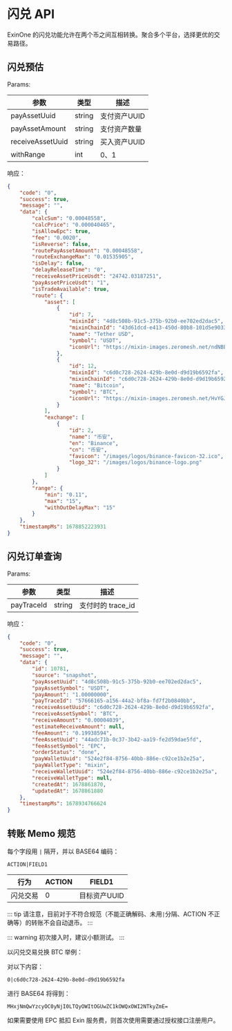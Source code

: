 # 闪兑 API

ExinOne 的闪兑功能允许在两个币之间互相转换。聚合多个平台，选择更优的交易路径。

## 闪兑预估

<APIEndpoint method="GET" url="/convert/estimate/amount" />

Params: 

| 参数 | 类型 | 描述 |
| -- | -- | -- |
| payAssetUuid | string | 支付资产UUID
| payAssetAmount | string | 支付资产数量
| receiveAssetUuid | string | 买入资产UUID
| withRange | int | 0、1


响应：

````json
{
    "code": "0",
    "success": true,
    "message": "",
    "data": {
        "calcSum": "0.00048558",
        "calcPrice": "0.000040465",
        "isAllowEpc": true,
        "fee": "0.0020",
        "isReverse": false,
        "routePayAssetAmount": "0.00048558",
        "routeExchangeMax": "0.01535905",
        "isDelay": false,
        "delayReleaseTime": "0",
        "receiveAssetPriceUsdt": "24742.03187251",
        "payAssetPriceUsdt": "1",
        "isTradeAvailable": true,
        "route": {
            "asset": [
                {
                    "id": 7,
                    "mixinId": "4d8c508b-91c5-375b-92b0-ee702ed2dac5",
                    "mixinChainId": "43d61dcd-e413-450d-80b8-101d5e903357",
                    "name": "Tether USD",
                    "symbol": "USDT",
                    "iconUrl": "https://mixin-images.zeromesh.net/ndNBEpObYs7450U08oAOMnSEPzN66SL8Mh-f2pPWBDeWaKbXTPUIdrZph7yj8Z93Rl8uZ16m7Qjz-E-9JFKSsJ-F=s128"
                },
                {
                    "id": 12,
                    "mixinId": "c6d0c728-2624-429b-8e0d-d9d19b6592fa",
                    "mixinChainId": "c6d0c728-2624-429b-8e0d-d9d19b6592fa",
                    "name": "Bitcoin",
                    "symbol": "BTC",
                    "iconUrl": "https://mixin-images.zeromesh.net/HvYGJsV5TGeZ-X9Ek3FEQohQZ3fE9LBEBGcOcn4c4BNHovP4fW4YB97Dg5LcXoQ1hUjMEgjbl1DPlKg1TW7kK6XP=s128"
                }
            ],
            "exchange": [
                {
                    "id": 2,
                    "name": "币安",
                    "en": "Binance",
                    "cn": "币安",
                    "favicon": "/images/logos/binance-favicon-32.ico",
                    "logo_32": "/images/logos/binance-logo.png"
                }
            ]
        },
        "range": {
            "min": "0.11",
            "max": "15",
            "withOutDelayMax": "15"
        }
    },
    "timestampMs": 1678852223931
}
````

## 闪兑订单查询

<APIEndpoint method="GET" url="/convert/order/detail" />

Params: 

| 参数 | 类型 | 描述 |
| -- | -- | -- |
| payTraceId | string | 支付时的 trace_id


响应：

````json
{
    "code": "0",
    "success": true,
    "message": "",
    "data": {
        "id": 10781,
        "source": "snapshot",
        "payAssetUuid": "4d8c508b-91c5-375b-92b0-ee702ed2dac5",
        "payAssetSymbol": "USDT",
        "payAmount": "1.00000000",
        "payTraceId": "57666165-a156-44a2-bf8a-fd7f2b0840bb",
        "receiveAssetUuid": "c6d0c728-2624-429b-8e0d-d9d19b6592fa",
        "receiveAssetSymbol": "BTC",
        "receiveAmount": "0.00004039",
        "estimateReceiveAmount": null,
        "feeAmount": "0.19938594",
        "feeAssetUuid": "44adc71b-0c37-3b42-aa19-fe2d59dae5fd",
        "feeAssetSymbol": "EPC",
        "orderStatus": "done",
        "payWalletUuid": "524e2f84-8756-40bb-886e-c92ce1b2e25a",
        "payWalletType": "mixin",
        "receiveWalletUuid": "524e2f84-8756-40bb-886e-c92ce1b2e25a",
        "receiveWalletType": null,
        "createdAt": 1678861870,
        "updatedAt": 1678861880
    },
    "timestampMs": 1678934766624
}
````

## 转账 Memo 规范


每个字段用 `|` 隔开，并以 BASE64 编码：

`ACTION|FIELD1`

| 行为 | ACTION | FIELD1 |
| ---- | ---- | ---- | 
| 闪兑交易 | 0 | 目标资产UUID |


::: tip
请注意，目前对于不符合规范（不能正确解码、未用`|`分隔、ACTION 不正确等）的转账不会自动退币。
:::


::: warning
初次接入时，建议小额测试。
:::

以闪兑交易兑换 BTC 举例：

对以下内容：

```
0|c6d0c728-2624-429b-8e0d-d9d19b6592fa
```

进行 BASE64 将得到：

```
MHxjNmQwYzcyOC0yNjI0LTQyOWItOGUwZC1kOWQxOWI2NTkyZmE=
```

如果需要使用 EPC 抵扣 Exin 服务费，则首次使用需要通过授权接口注册用户。


